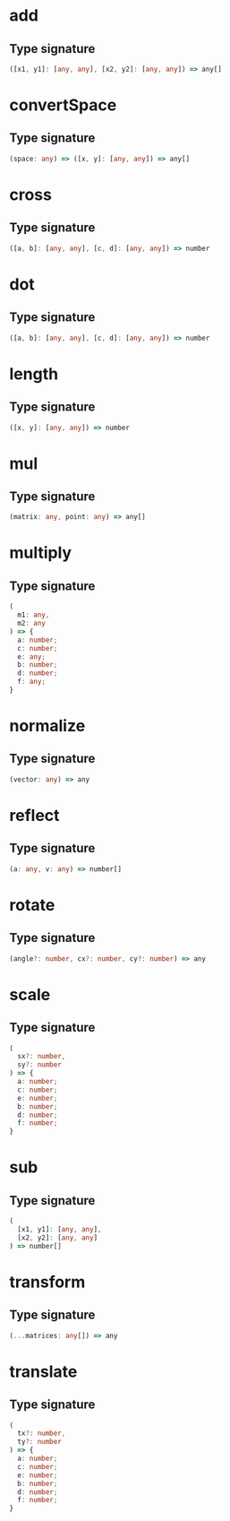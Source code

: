 # add

## Type signature

<!-- prettier-ignore-start -->
```typescript
([x1, y1]: [any, any], [x2, y2]: [any, any]) => any[]
```
<!-- prettier-ignore-end -->

# convertSpace

## Type signature

<!-- prettier-ignore-start -->
```typescript
(space: any) => ([x, y]: [any, any]) => any[]
```
<!-- prettier-ignore-end -->

# cross

## Type signature

<!-- prettier-ignore-start -->
```typescript
([a, b]: [any, any], [c, d]: [any, any]) => number
```
<!-- prettier-ignore-end -->

# dot

## Type signature

<!-- prettier-ignore-start -->
```typescript
([a, b]: [any, any], [c, d]: [any, any]) => number
```
<!-- prettier-ignore-end -->

# length

## Type signature

<!-- prettier-ignore-start -->
```typescript
([x, y]: [any, any]) => number
```
<!-- prettier-ignore-end -->

# mul

## Type signature

<!-- prettier-ignore-start -->
```typescript
(matrix: any, point: any) => any[]
```
<!-- prettier-ignore-end -->

# multiply

## Type signature

<!-- prettier-ignore-start -->
```typescript
(
  m1: any,
  m2: any
) => {
  a: number;
  c: number;
  e: any;
  b: number;
  d: number;
  f: any;
}
```
<!-- prettier-ignore-end -->

# normalize

## Type signature

<!-- prettier-ignore-start -->
```typescript
(vector: any) => any
```
<!-- prettier-ignore-end -->

# reflect

## Type signature

<!-- prettier-ignore-start -->
```typescript
(a: any, v: any) => number[]
```
<!-- prettier-ignore-end -->

# rotate

## Type signature

<!-- prettier-ignore-start -->
```typescript
(angle?: number, cx?: number, cy?: number) => any
```
<!-- prettier-ignore-end -->

# scale

## Type signature

<!-- prettier-ignore-start -->
```typescript
(
  sx?: number,
  sy?: number
) => {
  a: number;
  c: number;
  e: number;
  b: number;
  d: number;
  f: number;
}
```
<!-- prettier-ignore-end -->

# sub

## Type signature

<!-- prettier-ignore-start -->
```typescript
(
  [x1, y1]: [any, any],
  [x2, y2]: [any, any]
) => number[]
```
<!-- prettier-ignore-end -->

# transform

## Type signature

<!-- prettier-ignore-start -->
```typescript
(...matrices: any[]) => any
```
<!-- prettier-ignore-end -->

# translate

## Type signature

<!-- prettier-ignore-start -->
```typescript
(
  tx?: number,
  ty?: number
) => {
  a: number;
  c: number;
  e: number;
  b: number;
  d: number;
  f: number;
}
```
<!-- prettier-ignore-end -->
